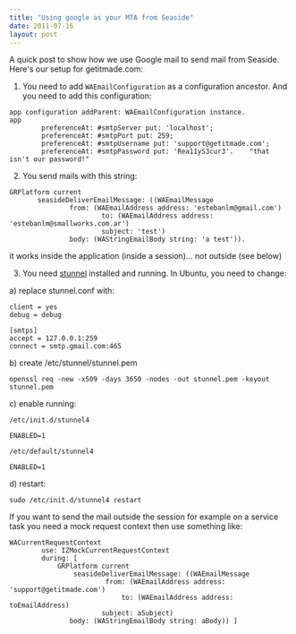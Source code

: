 ```yaml
---
title: "Using google as your MTA from Seaside"
date: 2011-07-16
layout: post
---
```

A quick post to show how we use Google mail to send mail from Seaside. Here's our setup for getitmade.com:

1) You need to add `WAEmailConfiguration` as a configuration ancestor.
And you need to add this configuration:

```Smalltalk
app configuration addParent: WAEmailConfiguration instance.
app 
		preferenceAt: #smtpServer put: 'localhost';
		preferenceAt: #smtpPort put: 259;
		preferenceAt: #smtpUsername put: 'support@getitmade.com';
		preferenceAt: #smtpPassword put: 'Rea11yS3cur3'.    "that isn't our password!"
```

2) You send mails with this string:

```Smalltalk
GRPlatform current
       seasideDeliverEmailMessage: ((WAEmailMessage
               from: (WAEmailAddress address: 'estebanlm@gmail.com')
                       to: (WAEmailAddress address:  'estebanlm@smallworks.com.ar')
                       subject: 'test')
               body: (WAStringEmailBody string: 'a test')).
```

it works inside the application (inside a session)... not outside (see below)

3) You need [stunnel](https://www.stunnel.org/index.html) installed and running. In Ubuntu, you need to change:

a) replace stunnel.conf with:

```
client = yes
debug = debug

[smtps]
accept = 127.0.0.1:259
connect = smtp.gmail.com:465
```

b) create  /etc/stunnel/stunnel.pem

```
openssl req -new -x509 -days 3650 -nodes -out stunnel.pem -keyout stunnel.pem
```

c) enable running:

```
/etc/init.d/stunnel4
```
```
ENABLED=1
```

```
/etc/default/stunnel4
```
```
ENABLED=1
```

d) restart:

```
sudo /etc/init.d/stunnel4 restart
```

If you want to send the mail outside the session for example on a service task you need a mock request context then use something like:

```Smalltalk
WACurrentRequestContext
		use: IZMockCurrentRequestContext 
		during: [ 
			GRPlatform current
       			seasideDeliverEmailMessage: ((WAEmailMessage
               			from: (WAEmailAddress address: 'support@getitmade.com')
                       		to: (WAEmailAddress address:  toEmailAddress)
                       subject: aSubject)
               body: (WAStringEmailBody string: aBody)) ]
```
